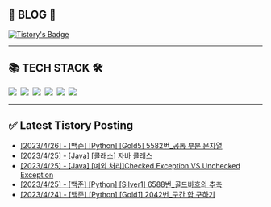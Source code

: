 
<div class='blog' align='left'>
  <h2> 📖 BLOG 📖 </h2>

[![Tistory's Badge](https://github-readme-tistory-card.vercel.app/api/badge?name=준성`s블로그&theme=kakao)](https://dev-wnstjd.tistory.com)

</div>
<hr>
<div class='tech-stack' align='left'>
  <h2> 📚 TECH STACK 🛠 </h2>
  <span stye="">
  <img src="https://img.shields.io/badge/python-3776AB?style=for-the-badge&logo=python&logoColor=white">&nbsp
  <img src="https://img.shields.io/badge/node.js-339933?style=for-the-badge&logo=Node.js&logoColor=white">&nbsp
  <img src="https://img.shields.io/badge/mysql-4479A1?style=for-the-badge&logo=mysql&logoColor=white">&nbsp
  <img src="https://img.shields.io/badge/github-181717?style=for-the-badge&logo=github&logoColor=white">&nbsp
  <img src="https://img.shields.io/badge/javascript-F7DF1E?style=for-the-badge&logo=javascript&logoColor=black">&nbsp
  <img src="https://img.shields.io/badge/amazonaws-232F3E?style=for-the-badge&logo=amazonaws&logoColor=white">&nbsp
  </span>
<hr>

## ✅ Latest Tistory Posting<div class=blog-post text-align='left'>
 - [[2023/4/26] - [백준] [Python] [Gold5] 5582번_공통 부분 문자열](https://dev-wnstjd.tistory.com/405)
 - [[2023/4/25] - [Java] [클래스] 자바 클래스](https://dev-wnstjd.tistory.com/404)
 - [[2023/4/25] - [Java] [예외 처리]Checked Exception VS Unchecked Exception](https://dev-wnstjd.tistory.com/403)
 - [[2023/4/25] - [백준] [Python] [Silver1] 6588번_골드바흐의 추측](https://dev-wnstjd.tistory.com/402)
 - [[2023/4/24] - [백준] [Python] [Gold1] 2042번_구간 합 구하기](https://dev-wnstjd.tistory.com/401)

</div>
</div>
